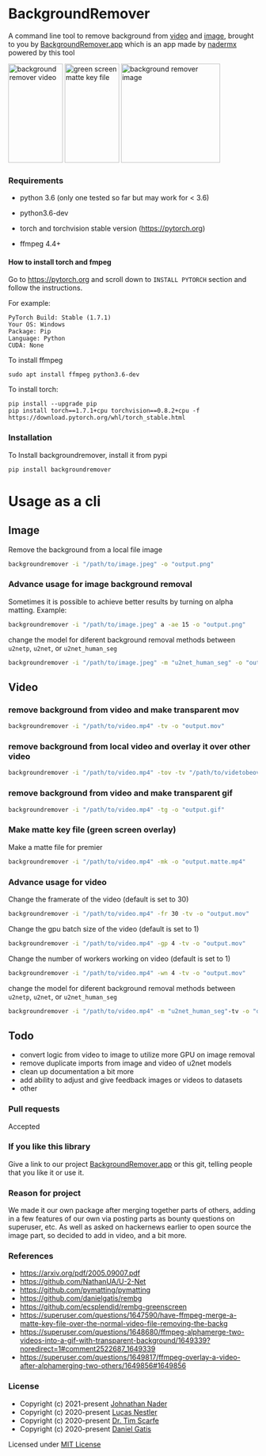 # BackgroundRemover

A command line tool to remove background from [video](https://backgroundremover.app/video)
and [image](https://backgroundremover.app/image), brought to you
by [BackgroundRemover.app](https://backgroundremover.app) which is an app made by [nadermx](https://john.nader.mx) powered by this tool

<img alt="background remover video" src="https://backgroundremover.app/static/backgroundremover.gif" height="200" width="110" />
<img alt="green screen matte key file" src="https://backgroundremover.app/static/matte.gif" height="200" width="110" />
<img alt="background remover image" src="https://backgroundremover.app/static/backgroundremoverexample.png" height="200" />

### Requirements

* python 3.6 (only one tested so far but may work for < 3.6)
* python3.6-dev
* torch and torchvision stable version (https://pytorch.org)

* ffmpeg 4.4+

#### How to install torch and fmpeg

Go to https://pytorch.org and scroll down to `INSTALL PYTORCH` section and follow the instructions.

For example:

```
PyTorch Build: Stable (1.7.1)
Your OS: Windows
Package: Pip
Language: Python
CUDA: None
```

To install ffmpeg

```
sudo apt install ffmpeg python3.6-dev
```

To install torch:

```
pip install --upgrade pip
pip install torch==1.7.1+cpu torchvision==0.8.2+cpu -f https://download.pytorch.org/whl/torch_stable.html
```

### Installation

To Install backgroundremover, install it from pypi

```bash
pip install backgroundremover
```

# Usage as a cli
## Image

Remove the background from a local file image

```bash
backgroundremover -i "/path/to/image.jpeg" -o "output.png"
```

### Advance usage for image background removal

Sometimes it is possible to achieve better results by turning on alpha matting. Example:

```bash
backgroundremover -i "/path/to/image.jpeg" a -ae 15 -o "output.png"
```
change the model for diferent background removal methods between `u2netp`, `u2net`, or `u2net_human_seg`
```bash
backgroundremover -i "/path/to/image.jpeg" -m "u2net_human_seg" -o "output.png"
```
## Video

### remove background from video and make transparent mov

```bash
backgroundremover -i "/path/to/video.mp4" -tv -o "output.mov"
```
### remove background from local video and overlay it over other video
```bash
backgroundremover -i "/path/to/video.mp4" -tov -tv "/path/to/videtobeoverlayed.mp4" -o "output.mov"
```

### remove background from video and make transparent gif


```bash
backgroundremover -i "/path/to/video.mp4" -tg -o "output.gif"
```
### Make matte key file (green screen overlay)

Make a matte file for premier

```bash
backgroundremover -i "/path/to/video.mp4" -mk -o "output.matte.mp4"
```

### Advance usage for video

Change the framerate of the video (default is set to 30)

```bash
backgroundremover -i "/path/to/video.mp4" -fr 30 -tv -o "output.mov"
```

Change the gpu batch size of the video (default is set to 1)

```bash
backgroundremover -i "/path/to/video.mp4" -gp 4 -tv -o "output.mov"
```

Change the number of workers working on video (default is set to 1)

```bash
backgroundremover -i "/path/to/video.mp4" -wn 4 -tv -o "output.mov"
```
change the model for diferent background removal methods between `u2netp`, `u2net`, or `u2net_human_seg`
```bash
backgroundremover -i "/path/to/video.mp4" -m "u2net_human_seg"-tv -o "output.mov"
```

## Todo

- convert logic from video to image to utilize more GPU on image removal
- remove duplicate imports from image and video of u2net models
- clean up documentation a bit more
- add ability to adjust and give feedback images or videos to datasets
- other

### Pull requests

Accepted

### If you like this library

Give a link to our project [BackgroundRemover.app](https://backgroundremover.app) or this git, telling people that you like it or use it.

### Reason for project

We made it our own package after merging together parts of others, adding in a few features of our own via posting parts as bounty questions on superuser, etc.  As well as asked on hackernews earlier to open source the image part, so decided to add in video, and a bit more.



### References

- https://arxiv.org/pdf/2005.09007.pdf
- https://github.com/NathanUA/U-2-Net
- https://github.com/pymatting/pymatting
- https://github.com/danielgatis/rembg
- https://github.com/ecsplendid/rembg-greenscreen
- https://superuser.com/questions/1647590/have-ffmpeg-merge-a-matte-key-file-over-the-normal-video-file-removing-the-backg
- https://superuser.com/questions/1648680/ffmpeg-alphamerge-two-videos-into-a-gif-with-transparent-background/1649339?noredirect=1#comment2522687_1649339
- https://superuser.com/questions/1649817/ffmpeg-overlay-a-video-after-alphamerging-two-others/1649856#1649856

### License

- Copyright (c) 2021-present [Johnathan Nader](https://github.com/nadermx)
- Copyright (c) 2020-present [Lucas Nestler](https://github.com/ClashLuke)
- Copyright (c) 2020-present [Dr. Tim Scarfe](https://github.com/ecsplendid)
- Copyright (c) 2020-present [Daniel Gatis](https://github.com/danielgatis)

Licensed under [MIT License](./LICENSE.txt)
